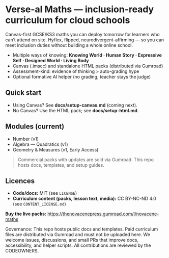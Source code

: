 # Verse-al Maths — inclusion-ready curriculum for cloud schools

Canvas-first GCSE/KS3 maths you can deploy tomorrow for learners who can’t attend on site. Hyflex, flipped, neurodivergent-affirming — so you can meet inclusion duties without building a whole online school.

- Multiple ways of knowing: **Knowing World · Human Story · Expressive Self · Designed World · Living Body**
- Canvas (.imscc) and standalone HTML packs (distributed via Gumroad)
- Assessment-kind: evidence of thinking > auto-grading hype
- Optional formative AI helper (no grading; teacher stays the judge)

## Quick start
- Using Canvas? See **docs/setup-canvas.md** (coming next).
- No Canvas? Use the HTML pack; see **docs/setup-html.md**.

## Modules (current)
- Number (v1)
- Algebra — Quadratics (v1)
- Geometry & Measures (v1, Early Access)

> Commercial packs with updates are sold via Gumroad. This repo hosts docs, templates, and setup guides.

## Licences
- **Code/docs:** MIT (see `LICENSE`)
- **Curriculum content (packs, lesson text, media):** CC BY-NC-ND 4.0 (see `CONTENT_LICENSE.md`)

**Buy the live packs:** https://thenovacenepress.gumroad.com/l/novacene-maths

Governance: This repo hosts public docs and templates.
Paid curriculum files are distributed via Gumroad and must not be uploaded here.
We welcome issues, discussions, and small PRs that improve docs, accessibility,
and helper scripts. All contributions are reviewed by the CODEOWNERS.
